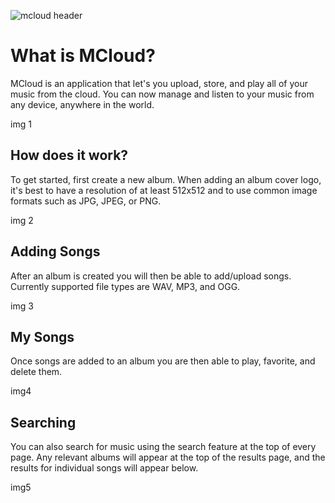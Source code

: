 ![mcloud header](https://cloud.githubusercontent.com/assets/21333475/20050338/6e09b54c-a4d1-11e6-954c-23d740d93be6.jpg)

# What is MCloud?

MCloud is an application that let's you upload, store, and play all of your music from the cloud. You can now manage and listen to your music from any device, anywhere in the world. 

img 1

## How does it work?

To get started, first create a new album. When adding an album cover logo, it's best to have a resolution of at least 512x512 and to use common image formats such as JPG, JPEG, or PNG.

img 2

## Adding Songs

After an album is created you will then be able to add/upload songs. Currently supported file types are WAV, MP3, and OGG.

img 3

## My Songs

Once songs are added to an album you are then able to play, favorite, and delete them.

img4

## Searching

You can also search for music using the search feature at the top of every page. Any relevant albums will appear at the top of the results page, and the results for individual songs will appear below. 

img5
